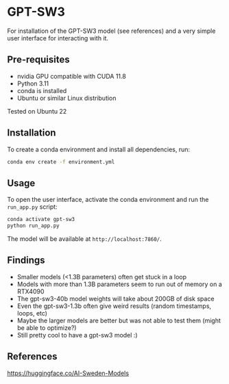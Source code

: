 # GPT-SW3

For installation of the GPT-SW3 model (see references) and a very simple user interface for interacting with it.

## Pre-requisites
* nvidia GPU compatible with CUDA 11.8
* Python 3.11
* conda is installed
* Ubuntu or similar Linux distribution

Tested on Ubuntu 22

## Installation

To create a conda environment and install all dependencies, run:
```bash
conda env create -f environment.yml
```

## Usage

To open the user interface, activate the conda environment and run the `run_app.py` script:
```bash
conda activate gpt-sw3
python run_app.py
```

The model will be available at `http://localhost:7860/`.

## Findings

* Smaller models (<1.3B parameters) often get stuck in a loop
* Models with more than 1.3B parameters seem to run out of memory on a RTX4090
* The gpt-sw3-40b model weights will take about 200GB of disk space
* Even the gpt-sw3-1.3b often give weird results (random timestamps, loops, etc)
* Maybe the larger models are better but was not able to test them (might be able to optimize?)
* Still pretty cool to have a gpt-sw3 model :) 

## References

https://huggingface.co/AI-Sweden-Models